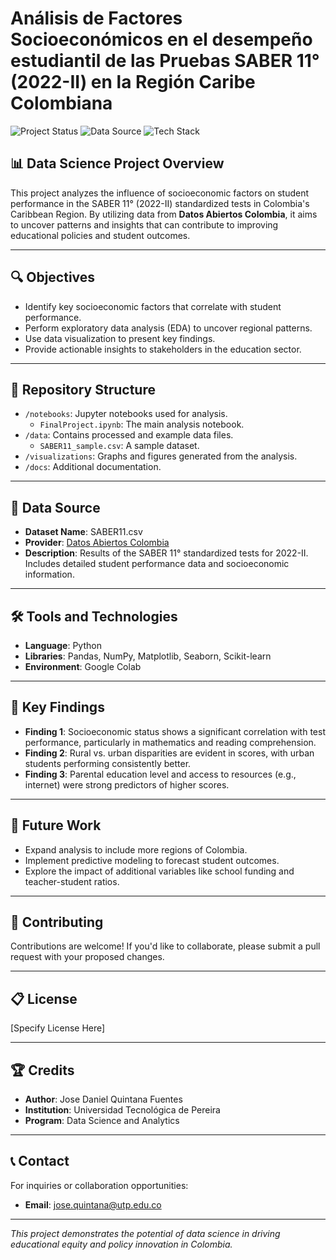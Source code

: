 # Análisis de Factores Socioeconómicos en el desempeño estudiantil de las Pruebas SABER 11° (2022-II) en la Región Caribe Colombiana

![Project Status](https://img.shields.io/badge/Status-Completed-green)
![Data Source](https://img.shields.io/badge/Data-Colombia%20Open%20Data-blue)
![Tech Stack](https://img.shields.io/badge/Tech-Python%20|%20Pandas%20|%20Seaborn-lightgrey)

## 📊 Data Science Project Overview

This project analyzes the influence of socioeconomic factors on student performance in the SABER 11° (2022-II) standardized tests in Colombia's Caribbean Region. By utilizing data from **Datos Abiertos Colombia**, it aims to uncover patterns and insights that can contribute to improving educational policies and student outcomes.

---

## 🔍 Objectives

- Identify key socioeconomic factors that correlate with student performance.
- Perform exploratory data analysis (EDA) to uncover regional patterns.
- Use data visualization to present key findings.
- Provide actionable insights to stakeholders in the education sector.

---

## 📂 Repository Structure

- `/notebooks`: Jupyter notebooks used for analysis.
  - `FinalProject.ipynb`: The main analysis notebook.
- `/data`: Contains processed and example data files.
  - `SABER11_sample.csv`: A sample dataset.
- `/visualizations`: Graphs and figures generated from the analysis.
- `/docs`: Additional documentation.

---

## 📄 Data Source

- **Dataset Name**: SABER11.csv  
- **Provider**: [Datos Abiertos Colombia](https://www.datos.gov.co/)  
- **Description**: Results of the SABER 11° standardized tests for 2022-II. Includes detailed student performance data and socioeconomic information.

---

## 🛠 Tools and Technologies

- **Language**: Python
- **Libraries**: Pandas, NumPy, Matplotlib, Seaborn, Scikit-learn
- **Environment**: Google Colab

---

## 🔬 Key Findings

- **Finding 1**: Socioeconomic status shows a significant correlation with test performance, particularly in mathematics and reading comprehension.
- **Finding 2**: Rural vs. urban disparities are evident in scores, with urban students performing consistently better.
- **Finding 3**: Parental education level and access to resources (e.g., internet) were strong predictors of higher scores.

---

## 🚀 Future Work

- Expand analysis to include more regions of Colombia.
- Implement predictive modeling to forecast student outcomes.
- Explore the impact of additional variables like school funding and teacher-student ratios.

---

## 🤝 Contributing

Contributions are welcome! If you'd like to collaborate, please submit a pull request with your proposed changes.

---

## 📋 License

[Specify License Here]

---

## 🏆 Credits

- **Author**: Jose Daniel Quintana Fuentes  
- **Institution**: Universidad Tecnológica de Pereira  
- **Program**: Data Science and Analytics  

---

## 📞 Contact

For inquiries or collaboration opportunities:
- **Email**: jose.quintana@utp.edu.co

---

*This project demonstrates the potential of data science in driving educational equity and policy innovation in Colombia.*
